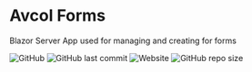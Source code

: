# Avcol Forms
Blazor Server App used for managing and creating for forms

![GitHub](https://img.shields.io/github/license/ac111897/AvcolForms)
![GitHub last commit](https://img.shields.io/github/last-commit/ac111897/AvcolForms)
![Website](https://img.shields.io/website?down_color=red&label=website-docs&up_message=online%21&url=https%3A%2F%2Facvolforms-docs.ac111897.repl.co)
![GitHub repo size](https://img.shields.io/github/repo-size/ac111897/AvcolForms)
